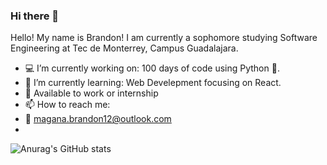 ### Hi there 👋

Hello! My name is Brandon! I am currently a sophomore studying Software Engineering at Tec de Monterrey, Campus Guadalajara.
* 💻 I’m currently working on: 100 days of code using Python 🐍.
* 🌱 I’m currently learning: Web Develepment focusing on React.
* 📰 Available to work or internship
* 📫 How to reach me:
* 📧 magana.brandon12@outlook.com
* 
![Anurag's GitHub stats](https://github-readme-stats.vercel.app/api?username=BrandonMagana&count_private=true&theme=onedark)
